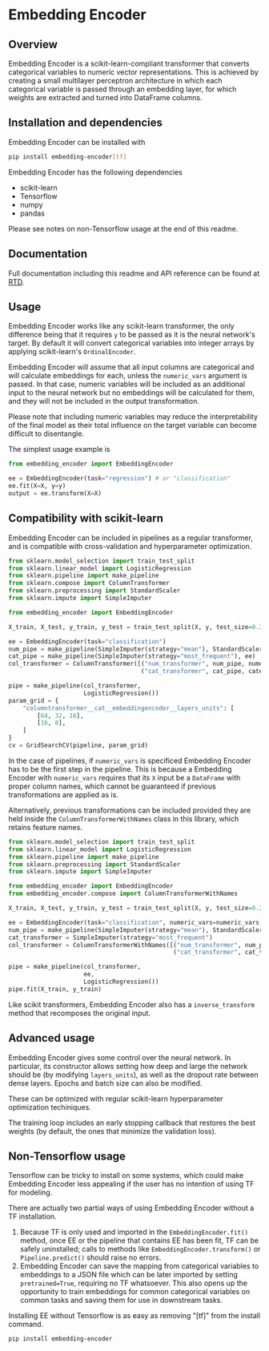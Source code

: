 # Embedding Encoder

## Overview

Embedding Encoder is a scikit-learn-compliant transformer that converts categorical variables to numeric vector representations. This is achieved by creating a small multilayer perceptron architecture in which each categorical variable is passed through an embedding layer, for which weights are extracted and turned into DataFrame columns.

## Installation and dependencies

Embedding Encoder can be installed with

```bash
pip install embedding-encoder[tf]
```

Embedding Encoder has the following dependencies
* scikit-learn
* Tensorflow
* numpy
* pandas

Please see notes on non-Tensorflow usage at the end of this readme.

## Documentation

Full documentation including this readme and API reference can be found at [RTD](https://embedding-encoder.readthedocs.io/en/latest).

## Usage

Embedding Encoder works like any scikit-learn transformer, the only difference being that it requires `y` to be passed as it is the neural network's target. By default it will convert categorical variables into integer arrays by applying scikit-learn's `OrdinalEncoder`.

Embedding Encoder will assume that all input columns are categorical and will calculate embeddings for each, unless the `numeric_vars` argument is passed. In that case, numeric variables will be included as an additional input to the neural network but no embeddings will be calculated for them, and they will not be included in the output transformation.

Please note that including numeric variables may reduce the interpretability of the final model as their total influence on the target variable can become difficult to disentangle.

The simplest usage example is

```python
from embedding_encoder import EmbeddingEncoder

ee = EmbeddingEncoder(task="regression") # or "classification"
ee.fit(X=X, y=y)
output = ee.transform(X=X)
```

## Compatibility with scikit-learn

Embedding Encoder can be included in pipelines as a regular transformer, and is compatible with cross-validation and hyperparameter optimization.

```python
from sklearn.model_selection import train_test_split
from sklearn.linear_model import LogisticRegression
from sklearn.pipeline import make_pipeline
from sklearn.compose import ColumnTransformer
from sklearn.preprocessing import StandardScaler
from sklearn.impute import SimpleImputer

from embedding_encoder import EmbeddingEncoder

X_train, X_test, y_train, y_test = train_test_split(X, y, test_size=0.2)

ee = EmbeddingEncoder(task="classification")
num_pipe = make_pipeline(SimpleImputer(strategy="mean"), StandardScaler())
cat_pipe = make_pipeline(SimpleImputer(strategy="most_frequent"), ee)
col_transformer = ColumnTransformer([("num_transformer", num_pipe, numeric_vars),
                                     ("cat_transformer", cat_pipe, categorical_vars)])

pipe = make_pipeline(col_transformer,
                     LogisticRegression())
param_grid = {
    "columntransformer__cat__embeddingencoder__layers_units": [
        [64, 32, 16],
        [16, 8],
    ]
}
cv = GridSearchCV(pipeline, param_grid)
```

In the case of pipelines, if `numeric_vars` is specificed Embedding Encoder has to be the first step in the pipeline. This is because a Embedding Encoder with `numeric_vars` requires that its `X` input be a `DataFrame` with proper column names, which cannot be guaranteed if previous transformations are applied as is.

Alternatively, previous transformations can be included provided they are held inside the `ColumnTransformerWithNames` class in this library, which retains feature names.


```python
from sklearn.model_selection import train_test_split
from sklearn.linear_model import LogisticRegression
from sklearn.pipeline import make_pipeline
from sklearn.preprocessing import StandardScaler
from sklearn.impute import SimpleImputer

from embedding_encoder import EmbeddingEncoder
from embedding_encoder.compose import ColumnTransformerWithNames

X_train, X_test, y_train, y_test = train_test_split(X, y, test_size=0.2)

ee = EmbeddingEncoder(task="classification", numeric_vars=numeric_vars)
num_pipe = make_pipeline(SimpleImputer(strategy="mean"), StandardScaler())
cat_transformer = SimpleImputer(strategy="most_frequent")
col_transformer = ColumnTransformerWithNames([("num_transformer", num_pipe, numeric_vars),
                                              ("cat_transformer", cat_transformer, categorical_vars)])

pipe = make_pipeline(col_transformer,
                     ee,
                     LogisticRegression())
pipe.fit(X_train, y_train)
```

Like scikit transformers, Embedding Encoder also has a `inverse_transform` method that recomposes the original input.

## Advanced usage

Embedding Encoder gives some control over the neural network. In particular, its constructor allows setting how deep and large the network should be (by modifying `layers_units`), as well as the dropout rate between dense layers. Epochs and batch size can also be modified.

These can be optimized with regular scikit-learn hyperparameter optimization techiniques.

The training loop includes an early stopping callback that restores the best weights (by default, the ones that minimize the validation loss).

## Non-Tensorflow usage

Tensorflow can be tricky to install on some systems, which could make Embedding Encoder less appealing if the user has no intention of using TF for modeling.

There are actually two partial ways of using Embedding Encoder without a TF installation.

1. Because TF is only used and imported in the `EmbeddingEncoder.fit()` method, once EE or the pipeline that contains EE has been fit, TF can be safely uninstalled; calls to methods like `EmbeddingEncoder.transform()` or `Pipeline.predict()` should raise no errors.
2. Embedding Encoder can save the mapping from categorical variables to embeddings to a JSON file which can be later imported by setting `pretrained=True`, requiring no TF whatsoever. This also opens up the opportunity to train embeddings for common categorical variables on common tasks and saving them for use in downstream tasks.

Installing EE without Tensorflow is as easy as removing "[tf]" from the install command.

```bash
pip install embedding-encoder
```
